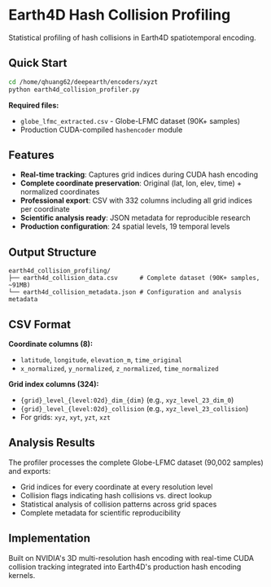 # Earth4D Hash Collision Profiling

Statistical profiling of hash collisions in Earth4D spatiotemporal encoding.

## Quick Start

```bash
cd /home/qhuang62/deepearth/encoders/xyzt
python earth4d_collision_profiler.py
```

**Required files:**
- `globe_lfmc_extracted.csv` - Globe-LFMC dataset (90K+ samples)
- Production CUDA-compiled `hashencoder` module

## Features

- **Real-time tracking**: Captures grid indices during CUDA hash encoding
- **Complete coordinate preservation**: Original (lat, lon, elev, time) + normalized coordinates
- **Professional export**: CSV with 332 columns including all grid indices per coordinate
- **Scientific analysis ready**: JSON metadata for reproducible research
- **Production configuration**: 24 spatial levels, 19 temporal levels

## Output Structure

```
earth4d_collision_profiling/
├── earth4d_collision_data.csv      # Complete dataset (90K+ samples, ~91MB)
└── earth4d_collision_metadata.json # Configuration and analysis metadata
```

## CSV Format

**Coordinate columns (8):**
- `latitude`, `longitude`, `elevation_m`, `time_original`
- `x_normalized`, `y_normalized`, `z_normalized`, `time_normalized`

**Grid index columns (324):**
- `{grid}_level_{level:02d}_dim_{dim}` (e.g., `xyz_level_23_dim_0`)
- `{grid}_level_{level:02d}_collision` (e.g., `xyz_level_23_collision`)
- For grids: `xyz`, `xyt`, `yzt`, `xzt`

## Analysis Results

The profiler processes the complete Globe-LFMC dataset (90,002 samples) and exports:

- Grid indices for every coordinate at every resolution level
- Collision flags indicating hash collisions vs. direct lookup
- Statistical analysis of collision patterns across grid spaces
- Complete metadata for scientific reproducibility

## Implementation

Built on NVIDIA's 3D multi-resolution hash encoding with real-time CUDA collision tracking integrated into Earth4D's production hash encoding kernels.